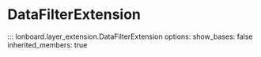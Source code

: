 # DataFilterExtension

::: lonboard.layer_extension.DataFilterExtension
    options:
      show_bases: false
      inherited_members: true
